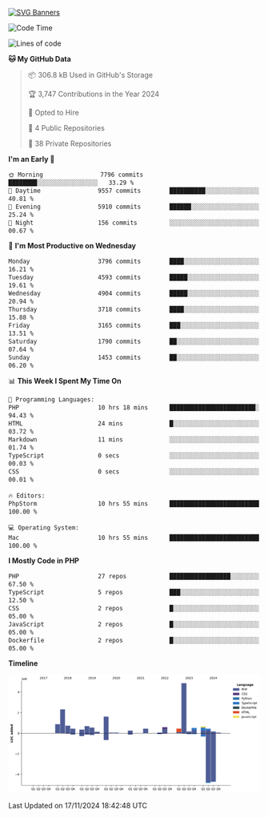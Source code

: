 [![SVG Banners](https://svg-banners.vercel.app/api?type=glitch&text1=Gere_Lajos%F0%9F%92%BB&width=800&height=400)](https://github.com/Akshay090/svg-banners)

<!--START_SECTION:waka-->
![Code Time](http://img.shields.io/badge/Code%20Time-1%2C960%20hrs%208%20mins-blue)

![Lines of code](https://img.shields.io/badge/From%20Hello%20World%20I%27ve%20Written-16.2%20million%20lines%20of%20code-blue)

**🐱 My GitHub Data** 

> 📦 306.8 kB Used in GitHub's Storage 
 > 
> 🏆 3,747 Contributions in the Year 2024
 > 
> 💼 Opted to Hire
 > 
> 📜 4 Public Repositories 
 > 
> 🔑 38 Private Repositories 
 > 
**I'm an Early 🐤** 

```text
🌞 Morning                7796 commits        ████████░░░░░░░░░░░░░░░░░   33.29 % 
🌆 Daytime                9557 commits        ██████████░░░░░░░░░░░░░░░   40.81 % 
🌃 Evening                5910 commits        ██████░░░░░░░░░░░░░░░░░░░   25.24 % 
🌙 Night                  156 commits         ░░░░░░░░░░░░░░░░░░░░░░░░░   00.67 % 
```
📅 **I'm Most Productive on Wednesday** 

```text
Monday                   3796 commits        ████░░░░░░░░░░░░░░░░░░░░░   16.21 % 
Tuesday                  4593 commits        █████░░░░░░░░░░░░░░░░░░░░   19.61 % 
Wednesday                4904 commits        █████░░░░░░░░░░░░░░░░░░░░   20.94 % 
Thursday                 3718 commits        ████░░░░░░░░░░░░░░░░░░░░░   15.88 % 
Friday                   3165 commits        ███░░░░░░░░░░░░░░░░░░░░░░   13.51 % 
Saturday                 1790 commits        ██░░░░░░░░░░░░░░░░░░░░░░░   07.64 % 
Sunday                   1453 commits        ██░░░░░░░░░░░░░░░░░░░░░░░   06.20 % 
```


📊 **This Week I Spent My Time On** 

```text
💬 Programming Languages: 
PHP                      10 hrs 18 mins      ████████████████████████░   94.43 % 
HTML                     24 mins             █░░░░░░░░░░░░░░░░░░░░░░░░   03.72 % 
Markdown                 11 mins             ░░░░░░░░░░░░░░░░░░░░░░░░░   01.74 % 
TypeScript               0 secs              ░░░░░░░░░░░░░░░░░░░░░░░░░   00.03 % 
CSS                      0 secs              ░░░░░░░░░░░░░░░░░░░░░░░░░   00.01 % 

🔥 Editors: 
PhpStorm                 10 hrs 55 mins      █████████████████████████   100.00 % 

💻 Operating System: 
Mac                      10 hrs 55 mins      █████████████████████████   100.00 % 
```

**I Mostly Code in PHP** 

```text
PHP                      27 repos            █████████████████░░░░░░░░   67.50 % 
TypeScript               5 repos             ███░░░░░░░░░░░░░░░░░░░░░░   12.50 % 
CSS                      2 repos             █░░░░░░░░░░░░░░░░░░░░░░░░   05.00 % 
JavaScript               2 repos             █░░░░░░░░░░░░░░░░░░░░░░░░   05.00 % 
Dockerfile               2 repos             █░░░░░░░░░░░░░░░░░░░░░░░░   05.00 % 
```



**Timeline**

![Lines of Code chart](https://raw.githubusercontent.com/gere-lajos/gere-lajos/main/assets/bar_graph.png)


 Last Updated on 17/11/2024 18:42:48 UTC
<!--END_SECTION:waka-->

